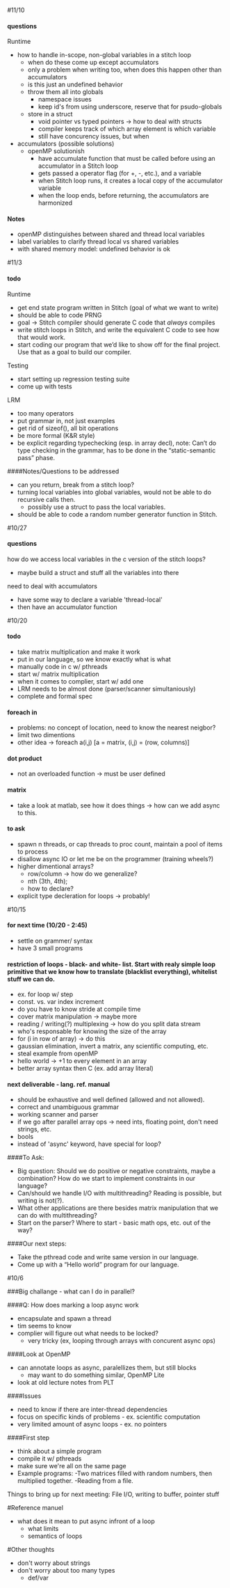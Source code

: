 #11/10

#### questions

Runtime
- how to handle in-scope, non-global variables in a stitch loop
	- when do these come up except accumulators
	- only a problem when writing too, when does this happen other than accumulators
	- is this just an undefined behavior
	- throw them all into globals
		- namespace issues 
		- keep id's from using underscore, reserve that for psudo-globals
	- store in a struct
		- void pointer vs typed pointers -> how to deal with structs
		- compiler keeps track of which array element is which variable
		- still have concurency issues, but when
- accumulators (possible solutions)
	- openMP solutionish
		- have accumulate function that must be called before using an accumulator in a Stitch loop
		- gets passed a operator flag (for +, -, etc.), and a variable
		- when Stitch loop runs, it creates a local copy of the accumulator variable
		- when the loop ends, before returning, the accumulators are harmonized


#### Notes
- openMP distinguishes between shared and thread local variables
- label variables to clarify thread local vs shared variables
- with shared memory model: undefined behavior is ok

#11/3

#### todo

Runtime
- get end state program written in Stitch (goal of what we want to write)
- should be able to code PRNG
- goal -> Stitch compiler should generate C code that *always* compiles
- write stitch loops in Stitch, and write the equivalent C code to see how that would work.
- start coding our program that we’d like to show off for the final project. Use that as a goal to build our compiler.

Testing
- start setting up regression testing suite
- come up with tests

LRM
- too many operators
- put grammar in, not just examples
- get rid of sizeof(), all bit operations
- be more formal (K&R style)
- be explicit regarding typechecking (esp. in array decl), note: Can’t do type checking in the grammar, has to be done in the “static-semantic pass” phase.

####Notes/Questions to be addressed
- can you return, break from a stitch loop?
- turning local variables into global variables, would not be able to do recursive calls then.
	- possibly use a struct to pass the local variables.
- should be able to code a random number generator function in Stitch.


#10/27

#### questions

how do we access local variables in the c version of the stitch loops?
- maybe build a struct and stuff all the variables into there

need to deal with accumulators
- have some way to declare a variable 'thread-local' 
- then have an accumulator function

#10/20

#### todo
- take matrix multiplication and make it work
- put in our language, so we know exactly what is what
- manually code in c w/ pthreads
- start w/ matrix multiplication
- when it comes to complier, start w/ add one
- LRM needs to be almost done (parser/scanner simultaniously)
- complete and formal spec

#### foreach in
- problems: no concept of location, need to know the nearest neigbor?
- limit two dimentions
- other idea -> foreach a(i,j) [a = matrix, (i,j) = (row, columns)]

#### dot product
- not an overloaded function -> must be user defined

#### matrix
- take a look at matlab, see how it does things -> how can we add async to this.

#### to ask
- spawn n threads, or cap threads to proc count, maintain a pool of items to process
- disallow async IO or let me be on the programmer (training wheels?)
- higher dimentional arrays?
	- row/column -> how do we generalize?
	- nth (3th, 4th);
	- how to declare?
- explicit type decleration for loops -> probably!

#10/15

#### for next time (10/20 - 2:45)
- settle on grammer/ syntax
- have 3 small programs

#### restriction of loops - black- and white- list.  Start with realy simple loop primitive that we know how to translate (blacklist everything), whitelist stuff we can do.  
- ex. for loop w/ step
- const. vs. var index increment
 - do you have to know stride at compile time
 - cover matrix manipulation -> maybe more
- reading / writing(?) multiplexing -> how do you split data stream
- who's responsable for knowing the size of the array
 - for (i in row of array) -> do this
- gaussian elimination, invert a matrix, any scientific computing, etc. 
 - steal example from openMP
- hello world -> +1 to every element in an array
- better array syntax then C (ex. add array literal)

#### next deliverable - lang. ref. manual
- should be exhaustive and well defined (allowed and not allowed).
- correct and unambiguous grammar
- working scanner and parser
- if we go after parallel array ops -> need ints, floating point, don't need strings, etc.
 - bools
- instead of 'async' keyword, have special for loop?

####To Ask:
- Big question: Should we do positive or negative constraints, maybe a combination? How do we start to implement constraints in our language?
- Can/should we handle I/O with multithreading? Reading is possible, but writing is not(?).
- What other applications are there besides matrix manipulation that we can do with multithreading?
- Start on the parser?  Where to start - basic math ops, etc. out of the way?

####Our next steps: 
- Take the pthread code and write same version in our language.
- Come up with a “Hello world” program for our language.

#10/6

###Big challange - what can I do in parallel?

####Q: How does marking a loop async work
- encapsulate and spawn a thread
- tim seems to know
- complier will figure out what needs to be locked?
  - very tricky (ex, looping through arrays with concurent async ops)

####Look at OpenMP
- can annotate loops as async, paralellizes them, but still blocks
  - may want to do something similar, OpenMP Lite
- look at old lecture notes from PLT

####Issues
- need to know if there are inter-thread dependencies
- focus on specific kinds of problems - ex. scientific computation
- very limited amount of async loops - ex. no pointers

####First step
- think about a simple program
- compile it w/ pthreads
- make sure we're all on the same page
- Example programs:
	-Two matrices filled with random numbers, then multiplied together.
	-Reading from a file.

Things to bring up for next meeting: 
	File I/O, writing to buffer, pointer stuff

#Reference manuel
- what does it mean to put async infront of a loop
  - what limits
  - semantics of loops
  
#Other thoughts
- don't worry about strings
- don't worry about too many types
  - def/var
